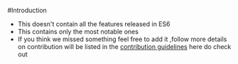 #Introduction

- This doesn't contain all the features released in ES6
- This contains only the most notable ones
- If you think we missed something feel free to add it ,follow more details on contribution will be listed in the [contribution guidelines]("https:github.com/amal-krishna-m-u/learnByExample/typescript/es6/README.md) here do check out
